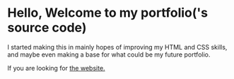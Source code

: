 # Hello, Welcome to my portfolio('s source code)

I started making this in mainly hopes of improving my HTML and CSS skills, and maybe even making a base for what could be my future portfolio.

If you are looking for <a href="https://artemcik5.github.io/portfolio/" The website> the website.
